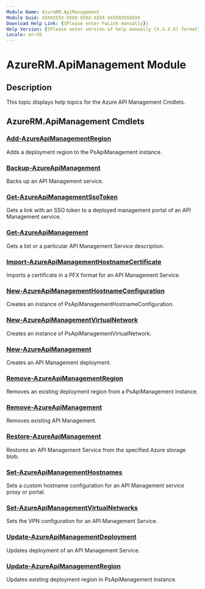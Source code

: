 ```yaml
---
Module Name: AzureRM.ApiManagement
Module Guid: XXXXXXXX-XXXX-XXXX-XXXX-XXXXXXXXXXXX
Download Help Link: {{Please enter FwLink manually}}
Help Version: {{Please enter version of help manually (X.X.X.X) format}}
Locale: en-US
---
```


# AzureRM.ApiManagement Module
## Description
This topic displays help topics for the Azure API Management Cmdlets. 

## AzureRM.ApiManagement Cmdlets
### [Add-AzureApiManagementRegion](.\Add-AzureApiManagementRegion.md)
Adds a deployment region to the PsApiManagement instance.


### [Backup-AzureApiManagement](.\Backup-AzureApiManagement.md)
Backs up an API Management service.


### [Get-AzureApiManagementSsoToken](.\Get-AzureApiManagementSsoToken.md)
Gets a link with an SSO token to a deployed management portal of an API Management service.


### [Get-AzureApiManagement](.\Get-AzureApiManagement.md)
Gets a list or a particular API Management Service description.


### [Import-AzureApiManagementHostnameCertificate](.\Import-AzureApiManagementHostnameCertificate.md)
Imports a certificate in a PFX format for an API Management Service.


### [New-AzureApiManagementHostnameConfiguration](.\New-AzureApiManagementHostnameConfiguration.md)
Creates an instance of PsApiManagementHostnameConfiguration.


### [New-AzureApiManagementVirtualNetwork](.\New-AzureApiManagementVirtualNetwork.md)
Creates an instance of PsApiManagementVirtualNetwork.


### [New-AzureApiManagement](.\New-AzureApiManagement.md)
Creates an API Management deployment.


### [Remove-AzureApiManagementRegion](.\Remove-AzureApiManagementRegion.md)
Removes an existing deployment region from a PsApiManagement instance.


### [Remove-AzureApiManagement](.\Remove-AzureApiManagement.md)
Removes existing API Management.


### [Restore-AzureApiManagement](.\Restore-AzureApiManagement.md)
Restores an API Management Service from the specified Azure storage blob.


### [Set-AzureApiManagementHostnames](.\Set-AzureApiManagementHostnames.md)
Sets a custom hostname configuration for an API Management service proxy or portal.


### [Set-AzureApiManagementVirtualNetworks](.\Set-AzureApiManagementVirtualNetworks.md)
Sets the VPN configuration for an API Management Service.


### [Update-AzureApiManagementDeployment](.\Update-AzureApiManagementDeployment.md)
Updates deployment of an API Management Service.


### [Update-AzureApiManagementRegion](.\Update-AzureApiManagementRegion.md)
Updates existing deployment region in PsApiManagement instance.



